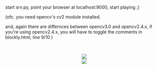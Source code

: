 start srv.py, point your browser at localhost:9000, start playing ;)

(ofc. you need opencv's cv2 module installed.

and, again there are differnces between opencv3.0 and opencv2.4.x,
if you're using opencv2.4.x, you will have to toggle the comments in blockly.html, line 9/10 )

<br><center>
<img src=https://github.com/berak/blockly-cv2/raw/master/media/blockly0.png>
<br>
<img src=https://github.com/berak/blockly-cv2/raw/master/media/blockly1.jpg>
